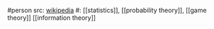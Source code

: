 #person 
src: [wikipedia](https://en.wikipedia.org/wiki/David_Blackwell) 
#: [[statistics]], [[probability theory]], [[game theory]] [[information theory]] 

